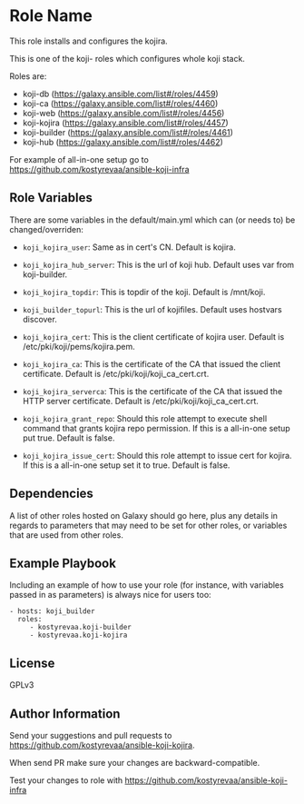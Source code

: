 Role Name
=========

 This role installs and configures the kojira.

 This is one of the koji- roles which configures whole koji stack.

Roles are:

 * koji-db (https://galaxy.ansible.com/list#/roles/4459)
 * koji-ca (https://galaxy.ansible.com/list#/roles/4460)
 * koji-web (https://galaxy.ansible.com/list#/roles/4456)
 * koji-kojira (https://galaxy.ansible.com/list#/roles/4457)
 * koji-builder (https://galaxy.ansible.com/list#/roles/4461)
 * koji-hub (https://galaxy.ansible.com/list#/roles/4462)

For example of all-in-one setup go to https://github.com/kostyrevaa/ansible-koji-infra

Role Variables
--------------

There are some variables in the default/main.yml which can (or needs to) be changed/overriden:

* `koji_kojira_user`: Same as in cert's CN. Default is kojira.

* `koji_kojira_hub_server`: This is the url of koji hub. Default uses var from koji-builder.

* `koji_kojira_topdir`: This is topdir of the koji. Default is /mnt/koji.

* `koji_builder_topurl`: This is the url of kojifiles. Default uses hostvars discover.

* `koji_kojira_cert`: This is the client certificate of kojira user. Default is /etc/pki/koji/pems/kojira.pem.

* `koji_kojira_ca`: This is the certificate of the CA that issued the client certificate. Default is /etc/pki/koji/koji_ca_cert.crt.

* `koji_kojira_serverca`: This is the certificate of the CA that issued the HTTP server certificate. Default is /etc/pki/koji/koji_ca_cert.crt.

* `koji_kojira_grant_repo`: Should this role attempt to execute shell command that grants kojira repo permission. If this is a all-in-one setup put true. Default is false.

* `koji_kojira_issue_cert`: Should this role attempt to issue cert for kojira. If this is a all-in-one setup set it to true. Default is false.


Dependencies
------------

A list of other roles hosted on Galaxy should go here, plus any details in regards to parameters that may need to be set for other roles, or variables that are used from other roles.

Example Playbook
----------------

Including an example of how to use your role (for instance, with variables passed in as parameters) is always nice for users too:

    - hosts: koji_builder
      roles:
         - kostyrevaa.koji-builder
         - kostyrevaa.koji-kojira

License
-------

GPLv3

Author Information
------------------

 Send your suggestions and pull requests to https://github.com/kostyrevaa/ansible-koji-kojira.

 When send PR make sure your changes are backward-compatible.

 Test your changes to role with https://github.com/kostyrevaa/ansible-koji-infra
